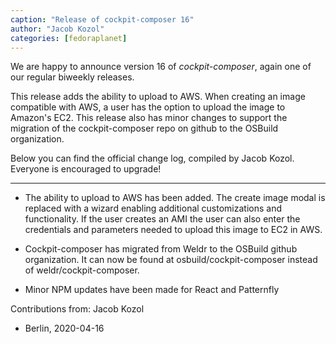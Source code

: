 ```yaml
---
caption: "Release of cockpit-composer 16"
author: "Jacob Kozol"
categories: [fedoraplanet]
---
```

We are happy to announce version 16 of *cockpit-composer*, again one of our
regular biweekly releases.

This release adds the ability to upload to AWS. When creating an image 
compatible with AWS, a user has the option to upload the image to Amazon's EC2. 
This release also has minor changes to support the migration of the 
cockpit-composer repo on github to the OSBuild organization.

Below you can find the official change log, compiled by Jacob Kozol. Everyone
is encouraged to upgrade!

----

* The ability to upload to AWS has been added. The create image modal is
  replaced with a wizard enabling additional customizations and
  functionality. If the user creates an AMI the user can also enter the
  credentials and parameters needed to upload this image to EC2 in AWS.

* Cockpit-composer has migrated from Weldr to the OSBuild github
  organization. It can now be found at osbuild/cockpit-composer instead
  of weldr/cockpit-composer.

* Minor NPM updates have been made for React and Patternfly

Contributions from: Jacob Kozol

- Berlin, 2020-04-16
